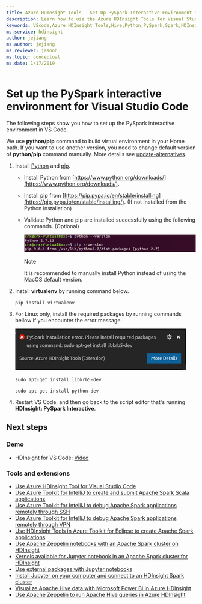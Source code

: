 ```yaml
---
title: Azure HDInsight Tools - Set Up PySpark Interactive Environment for Visual Studio Code 
description: Learn how to use the Azure HDInsight Tools for Visual Studio Code to create and submit queries and scripts.
keywords: VScode,Azure HDInsight Tools,Hive,Python,PySpark,Spark,HDInsight,Hadoop,LLAP,Interactive Hive,Interactive Query
ms.service: hdinsight
author: jejiang
ms.author: jejiang
ms.reviewer: jasonh
ms.topic: conceptual
ms.date: 1/17/2019
---
```


# Set up the PySpark interactive environment for Visual Studio Code

The following steps show you how to set up the PySpark interactive environment in VS Code.

We use **python/pip** command to build virtual environment in your Home path. If you want to use another version, you need to change default version of **python/pip** command manually. More details see [update-alternatives](https://linux.die.net/man/8/update-alternatives).

1. Install  [Python](https://www.python.org/downloads/) and [pip](https://pip.pypa.io/en/stable/installing/).
   
   + Install Python from [https://www.python.org/downloads/](https://www.python.org/downloads/).
   + Install pip from [https://pip.pypa.io/en/stable/installing](https://pip.pypa.io/en/stable/installing/). (If not installed from the Python installation)
   + Validate Python and pip are installed successfully using the following commands. (Optional)
 
        ![Python pip version](./media/set-up-pyspark-interactive-environment/check-python-pip-version.png)

     > [!NOTE]
     > It is recommended to manually install Python instead of using the MacOS default version.


2. Install **virtualenv** by running command below.
   
   ```
   pip install virtualenv
   ```

3. For Linux only, install the required packages by running commands bellow if you encounter the error message.
   
    ![Python pip version](./media/set-up-pyspark-interactive-environment/install-libkrb5-package.png)
       
   ```
   sudo apt-get install libkrb5-dev 
   ```

   ```
   sudo apt-get install python-dev
   ```

4. Restart VS Code, and then go back to the script editor that's running **HDInsight: PySpark Interactive**.

## Next steps

### Demo
* HDInsight for VS Code: [Video](https://go.microsoft.com/fwlink/?linkid=858706)

### Tools and extensions
* [Use Azure HDInsight Tool for Visual Studio Code](hdinsight-for-vscode.md)
* [Use Azure Toolkit for IntelliJ to create and submit Apache Spark Scala applications](spark/apache-spark-intellij-tool-plugin.md)
* [Use Azure Toolkit for IntelliJ to debug Apache Spark applications remotely through SSH](spark/apache-spark-intellij-tool-debug-remotely-through-ssh.md)
* [Use Azure Toolkit for IntelliJ to debug Apache Spark applications remotely through VPN](spark/apache-spark-intellij-tool-plugin-debug-jobs-remotely.md)
* [Use HDInsight Tools in Azure Toolkit for Eclipse to create Apache Spark applications](spark/apache-spark-eclipse-tool-plugin.md)
* [Use Apache Zeppelin notebooks with an Apache Spark cluster on HDInsight](spark/apache-spark-zeppelin-notebook.md)
* [Kernels available for Jupyter notebook in an Apache Spark cluster for HDInsight](spark/apache-spark-jupyter-notebook-kernels.md)
* [Use external packages with Jupyter notebooks](spark/apache-spark-jupyter-notebook-use-external-packages.md)
* [Install Jupyter on your computer and connect to an HDInsight Spark cluster](spark/apache-spark-jupyter-notebook-install-locally.md)
* [Visualize Apache Hive data with Microsoft Power BI in Azure HDInsight](hadoop/apache-hadoop-connect-hive-power-bi.md)
* [Use Apache Zeppelin to run Apache Hive queries in Azure HDInsight](./interactive-query/hdinsight-connect-hive-zeppelin.md)
